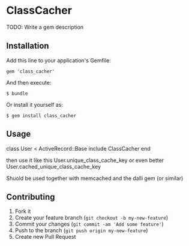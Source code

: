 # ClassCacher

TODO: Write a gem description

## Installation

Add this line to your application's Gemfile:

    gem 'class_cacher'

And then execute:

    $ bundle

Or install it yourself as:

    $ gem install class_cacher

## Usage

class User < ActiveRecord::Base
  include ClassCacher
end

then use it like this User.unique_class_cache_key or even better User.cached_unique_class_cache_key

Shuold be used together with memcached and the dalli gem (or similar)

## Contributing

1. Fork it
2. Create your feature branch (`git checkout -b my-new-feature`)
3. Commit your changes (`git commit -am 'Add some feature'`)
4. Push to the branch (`git push origin my-new-feature`)
5. Create new Pull Request
